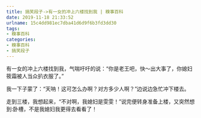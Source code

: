 ```yaml
---
title: 搞笑段子->有一女的冲上六楼找到我 | 糗事百科
date: 2019-11-18 21:33:52
urlname: 15c4dd981ec7dba41d6d9f6b3fd3dd30
tags: 
- 糗事百科
categories:
- 糗事百科
- 搞笑段子
---
```

有一女的冲上六楼找到我，气喘吁吁的说：“你是老王吧，快～出大事了，你媳妇筱霜被人当众扒衣服了。”

我一下子蒙了：“天呐！这可怎么办啊？对方多少人啊？”边说边急忙冲下楼去。

走到三楼，我想起来，“不对啊，我媳妇是雯雯！”说完便转身准备上楼，又突然想到:卧槽，不是我媳妇我更得去看看了！


